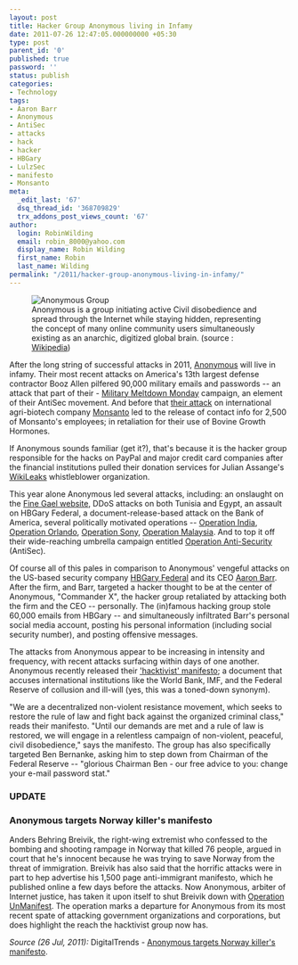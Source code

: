 ```yaml
---
layout: post
title: Hacker Group Anonymous living in Infamy
date: 2011-07-26 12:47:05.000000000 +05:30
type: post
parent_id: '0'
published: true
password: ''
status: publish
categories:
- Technology
tags:
- Aaron Barr
- Anonymous
- AntiSec
- attacks
- hack
- hacker
- HBGary
- LulzSec
- manifesto
- Monsanto
meta:
  _edit_last: '67'
  dsq_thread_id: '368709829'
  trx_addons_post_views_count: '67'
author:
  login: RobinWilding
  email: robin_8000@yahoo.com
  display_name: Robin Wilding
  first_name: Robin
  last_name: Wilding
permalink: "/2011/hacker-group-anonymous-living-in-infamy/"
---
```

<figure><img src="/static/2011/07/anonymous.jpg" alt="Anonymous Group" /><br />
<figcaption>Anonymous is a group initiating active Civil disobedience and spread through the Internet while staying hidden, representing the concept of many online community users simultaneously existing as an anarchic, digitized global brain. (source : <a href="http://en.wikipedia.org/wiki/Anonymous_(group)">Wikipedia</a>)</figcaption>
</figure>
<p>After the long string of successful attacks in 2011, <a href="http://en.wikipedia.org/wiki/Anonymous_(group)">Anonymous</a> will live in infamy. Their most recent attacks on America's 13th largest defense contractor Booz Allen pilfered 90,000 military emails and passwords -- an attack that part of their - <a href="http://thepiratebay.org/torrent/6533009">Military Meltdown Monday</a> campaign, an element of their AntiSec movement. And before that <a href="http://uk.ibtimes.com/articles/179905/20110714/anonymous-hackers-hack-monsanto-confirmed-recent-new-attack-hack-hacked-passwords-security-antisec.htm">their attack</a> on international agri-biotech company <a href="http://www.monsanto.com/">Monsanto</a> led to the release of contact info for 2,500 of Monsanto's employees; in retaliation for their use of Bovine Growth Hormones.</p>
<p><!--more--></p>
<p>If Anonymous sounds familiar (get it?), that's because it is the hacker group responsible for the hacks on PayPal and major credit card companies after the financial institutions pulled their donation services for Julian Assange's <a href="http://wikileaks.org/">WikiLeaks</a> whistleblower organization. </p>
<p>This year alone Anonymous led several attacks, including: an onslaught on the <a href="http://finegael2011.com/">Fine Gael website</a>, DDoS attacks on both Tunisia and Egypt, an assault on HBGary Federal, a document-release-based attack on the Bank of America, several politically motivated operations -- <a href="http://www.readwriteweb.com/archives/anonymous_announces_operation_india.php">Operation India</a>, <a href="http://articles.orlandosentinel.com/2011-06-28/news/os-hackers-attack-orlando-20110628_1_hackers-attack-website-lake-eola-park">Operation Orlando</a>, <a href="http://www.thetechherald.com/article.php/201114/7017/Anonymous-Operation-Sony-is-a-double-edged-sword">Operation Sony</a>, <a href="http://thestar.com.my/news/story.asp?file=/2011/6/14/nation/20110614081623&sec=nation">Operation Malaysia</a>. And to top it off their wide-reaching umbrella campaign entitled <a href="http://pastebin.com/9KyA0E5v">Operation Anti-Security</a> (AntiSec).</p>
<p>Of course all of this pales in comparison to Anonymous' vengeful attacks on the US-based security company <a href="http://www.hbgary.com/">HBGary Federal</a> and its CEO <a href="http://en.wikipedia.org/wiki/Aaron_Barr">Aaron Barr</a>. After the firm, and Barr, targeted a hacker thought to be at the center of Anonymous, "Commander X", the hacker group retaliated by attacking both the firm and the CEO -- personally. The (in)famous hacking group stole 60,000 emails from HBGary -- and simultaneously infiltrated Barr's personal social media account, posting his personal information (including social security number), and posting offensive messages. </p>
<p>The attacks from Anonymous appear to be increasing in intensity and frequency, with recent attacks surfacing within days of one another. Anonymous recently released their <a href="http://www.docdroppers.org/wiki/index.php?title=The_Hacktivist's_Manifesto">'hacktivist' manifesto</a>; a document that accuses international institutions like the World Bank, IMF, and the Federal Reserve of collusion and ill-will (yes, this was a toned-down synonym). </p>
<p>"We are a decentralized non-violent resistance movement, which seeks to restore the rule of law and fight back against the organized criminal class," reads their manifesto. "Until our demands are met and a rule of law is restored, we will engage in a relentless campaign of non-violent, peaceful, civil disobedience," says the manifesto. The group has also specifically targeted Ben Bernanke, asking him to step down from Chairman of the Federal Reserve -- "glorious Chairman Ben - our free advice to you: change your e-mail password stat."</p>
<h3>UPDATE</h3>
<h3>Anonymous targets Norway killer's manifesto</h3>
<p>Anders Behring Breivik, the right-wing extremist who confessed to the bombing and shooting rampage in Norway that killed 76 people, argued in court that he's innocent because he was trying to save Norway from the threat of immigration. Breivik has also said that the horrific attacks were in part to hep advertise his 1,500 page anti-immigrant manifesto, which he published online a few days before the attacks.  Now Anonymous, arbiter of Internet justice, has taken it upon itself to shut Breivik down with <a href="http://pastebin.com/DktSNbme">Operation UnManifest</a>. The operation marks a departure for Anonymous from its most recent spate of attacking government organizations and corporations, but does highlight the reach the hacktivist group now has.</p>
<p><em>Source (26 Jul, 2011):</em> DigitalTrends - <a href="http://www.digitaltrends.com/cool-tech/anonymous-targets-norway-killers-manifesto/">Anonymous targets Norway killer's manifesto</a>.</p>
